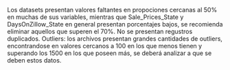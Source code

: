 Los datasets presentan valores faltantes en propociones cercanas al 50% en muchas de sus variables, mientras que Sale_Prices_State y DaysOnZillow_State en general presentan porcentajes bajos, se recomienda eliminar aquellos que superen el 70%.
No se presentan regustros duplicados.
Outliers: los archivos presentan grandes cantidades de outliers, encontrandose en valores cercanos a 100 en los que menos tienen y superando los 1500 en los que poseen más, se deberá analizar a que se deben estos datos. 